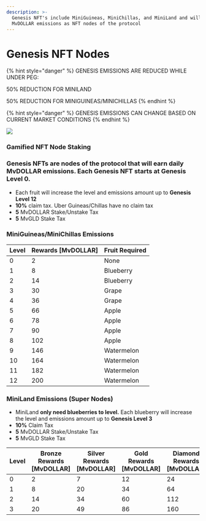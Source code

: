 ```yaml
---
description: >-
  Genesis NFT's include MiniGuineas, MiniChillas, and MiniLand and will earn
  MvDOLLAR emissions as NFT nodes of the protocol
---
```


# Genesis NFT Nodes

{% hint style="danger" %}
GENESIS EMISSIONS ARE REDUCED WHILE UNDER PEG:&#x20;

50% REDUCTION FOR MINILAND

50% REDUCTION FOR MINIGUINEAS/MINICHILLAS
{% endhint %}

{% hint style="danger" %}
GENESIS EMISSIONS CAN CHANGE BASED ON CURRENT MARKET CONDITIONS
{% endhint %}

![](<../../.gitbook/assets/Miniverse\_breeding\_Game\_Infographic2 (1)-1 (4).png>)

### **Gamified NFT Node Staking**&#x20;

### **Genesis NFTs are nodes of the protocol that will earn daily MvDOLLAR emissions. Each Genesis NFT starts at Genesis Level 0.**

* Each fruit will increase the level and emissions amount up to **Genesis Level 12**
* **10%** claim tax. Uber Guineas/Chillas have no claim tax
* **5** MvDOLLAR Stake/Unstake Tax
* **5** MvGLD Stake Tax

### **MiniGuineas/MiniChillas Emissions**

| Level | Rewards \[MvDOLLAR] | Fruit Required |
| ----- | ------------------- | -------------- |
| 0     | 2                   | None           |
| 1     | 8                   | Blueberry      |
| 2     | 14                  | Blueberry      |
| 3     | 30                  | Grape          |
| 4     | 36                  | Grape          |
| 5     | 66                  | Apple          |
| 6     | 78                  | Apple          |
| 7     | 90                  | Apple          |
| 8     | 102                 | Apple          |
| 9     | 146                 | Watermelon     |
| 10    | 164                 | Watermelon     |
| 11    | 182                 | Watermelon     |
| 12    | 200                 | Watermelon     |

### **MiniLand Emissions (Super Nodes)**

* MiniLand **only need blueberries to level.** Each blueberry will increase the level and emissions amount up to **Genesis Level 3**
* **10%** Claim Tax
* **5** MvDOLLAR Stake/Unstake Tax
* **5** MvGLD Stake Tax

| Level | Bronze Rewards \[MvDOLLAR] | Silver Rewards \[MvDOLLAR] | Gold Rewards \[MvDOLLAR] | Diamond Rewards \[MvDOLLAR] |
| ----- | -------------------------- | -------------------------- | ------------------------ | --------------------------- |
| 0     | 2                          | 7                          | 12                       | 24                          |
| 1     | 8                          | 20                         | 34                       | 64                          |
| 2     | 14                         | 34                         | 60                       | 112                         |
| 3     | 20                         | 49                         | 86                       | 160                         |
